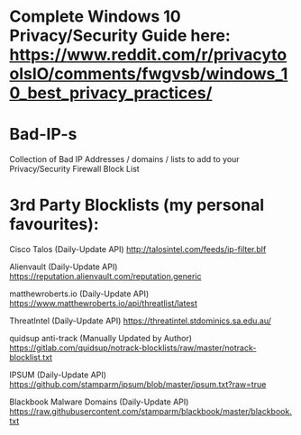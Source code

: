 # Complete Windows 10 Privacy/Security Guide here: https://www.reddit.com/r/privacytoolsIO/comments/fwgvsb/windows_10_best_privacy_practices/

# Bad-IP-s
Collection of Bad IP Addresses / domains / lists to add to your Privacy/Security Firewall Block List

# 3rd Party Blocklists (my personal favourites):

Cisco Talos (Daily-Update API)
http://talosintel.com/feeds/ip-filter.blf

Alienvault (Daily-Update API)
https://reputation.alienvault.com/reputation.generic
 
matthewroberts.io (Daily-Update API)
https://www.matthewroberts.io/api/threatlist/latest

ThreatIntel (Daily-Update API)
https://threatintel.stdominics.sa.edu.au/

quidsup anti-track (Manually Updated by Author)
https://gitlab.com/quidsup/notrack-blocklists/raw/master/notrack-blocklist.txt

IPSUM (Daily-Update API)
https://github.com/stamparm/ipsum/blob/master/ipsum.txt?raw=true

Blackbook Malware Domains (Daily-Update API)
https://raw.githubusercontent.com/stamparm/blackbook/master/blackbook.txt
